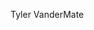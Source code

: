Tyler VanderMate

<!---
SandysPappy/SandysPappy is a ✨ special ✨ repository because its `README.md` (this file) appears on your GitHub profile.
You can click the Preview link to take a look at your changes.
--->
